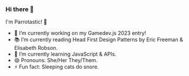 ### Hi there 👋

I'm Parrotastic! 🦜

- 🔭 I’m currently working on my Gamedev.js 2023 entry!
- 📚 I’m currently reading Head First Design Patterns by Eric Freeman & Elisabeth Robson.
- 🌱 I’m currently learning JavaScript & APIs.
- 😄 Pronouns: She/Her They/Them.
- ⚡ Fun fact: Sleeping cats do snore.

<!--
**Parrotastic/Parrotastic** is a ✨ _special_ ✨ repository because its `README.md` (this file) appears on your GitHub profile.

Here are some ideas to get you started:

- 🔭 I’m currently working on ...
- 🌱 I’m currently learning ...
- 👯 I’m looking to collaborate on ...
- 🤔 I’m looking for help with ...
- 💬 Ask me about ...
- 📫 How to reach me: ...
- 😄 Pronouns: ...
- ⚡ Fun fact: ...
-->
